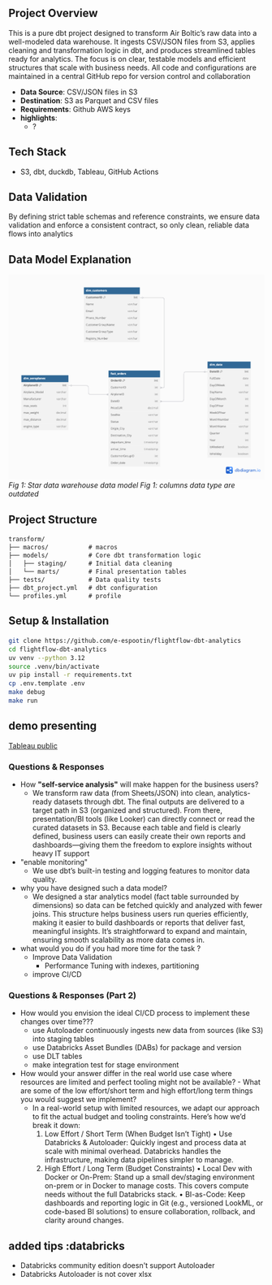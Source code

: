 ## Project Overview
This is a pure dbt project designed to transform Air Boltic’s raw data into a well-modeled data warehouse. It ingests CSV/JSON files from S3, applies cleaning and transformation logic in dbt, and produces streamlined tables ready for analytics. The focus is on clear, testable models and efficient structures that scale with business needs. All code and configurations are maintained in a central GitHub repo for version control and collaboration
  - **Data Source**: CSV/JSON files in S3
  - **Destination**: S3 as Parquet and CSV files
  - **Requirements**: Github AWS keys
  - **highlights**: 
    - ?


## Tech Stack
  - S3, dbt, duckdb, Tableau, GitHub Actions

## Data Validation
By defining strict table schemas and reference constraints, we ensure data validation and enforce a consistent contract, so only clean, reliable data flows into analytics

## Data Model Explanation
![Data Model](docs/ERD_images/star_data_model.png)
*Fig 1: Star data warehouse data model*
*Fig 1: columns data type are outdated*


## Project Structure
```
transform/
├── macros/           # macros
├── models/           # Core dbt transformation logic
│   ├── staging/      # Initial data cleaning
│   └── marts/        # Final presentation tables
├── tests/            # Data quality tests
├── dbt_project.yml   # dbt configuration
└── profiles.yml      # profile
```

## Setup & Installation
```bash
git clone https://github.com/e-espootin/flightflow-dbt-analytics
cd flightflow-dbt-analytics
uv venv --python 3.12
source .venv/bin/activate
uv pip install -r requirements.txt
cp .env.template .env
make debug
make run
```

## demo presenting
[Tableau public](https://public.tableau.com/app/profile/ebrahim.espootin/viz/demo1_17392217179420/Dashboard1/)

### Questions & Responses
- How **"self-service analysis"** will make happen for the business users?
  - We transform raw data (from Sheets/JSON) into clean, analytics-ready datasets through dbt. The final outputs are delivered to a target path in S3 (organized and structured). From there, presentation/BI tools (like Looker) can directly connect or read the curated datasets in S3. Because each table and field is clearly defined, business users can easily create their own reports and dashboards—giving them the freedom to explore insights without heavy IT support
- "enable monitoring" 
  - We use dbt’s built-in testing and logging features to monitor data quality.
- why you have designed such a data model?
  - We designed a star analytics model (fact table surrounded by dimensions) so data can be fetched quickly and analyzed with fewer joins. This structure helps business users run queries efficiently, making it easier to build dashboards or reports that deliver fast, meaningful insights. It’s straightforward to expand and maintain, ensuring smooth scalability as more data comes in.
- what would you do if you had more time for the task ?
  - Improve Data Validation
	-	Performance Tuning with indexes, partitioning
  - improve CI/CD
  

### Questions & Responses (Part 2)
- How would you envision the ideal CI/CD process to implement these changes over time???
  - use Autoloader continuously ingests new data from sources (like S3) into staging tables
  - use Databricks Asset Bundles (DABs) for package and version 
  - use DLT tables
  - make integration test for stage environment
- How would your answer differ in the real world use case where resources are limited and perfect tooling might not be available? - What are some of the low effort/short term and high effort/long term things you would suggest we implement?
  - In a real-world setup with limited resources, we adapt our approach to fit the actual budget and tooling constraints. Here’s how we’d break it down:
	1.	Low Effort / Short Term (When Budget Isn’t Tight)
	•	Use Databricks & Autoloader: Quickly ingest and process data at scale with minimal overhead. Databricks handles the infrastructure, making data pipelines simpler to manage.
	2.	High Effort / Long Term (Budget Constraints)
	•	Local Dev with Docker or On-Prem: Stand up a small dev/staging environment on-prem or in Docker to manage costs. This covers compute needs without the full Databricks stack.
	•	BI-as-Code: Keep dashboards and reporting logic in Git (e.g., versioned LookML, or code-based BI solutions) to ensure collaboration, rollback, and clarity around changes.


## added tips :databricks
  - Databricks community edition doesn't support Autoloader
  - Databricks Autoloader is not cover xlsx


